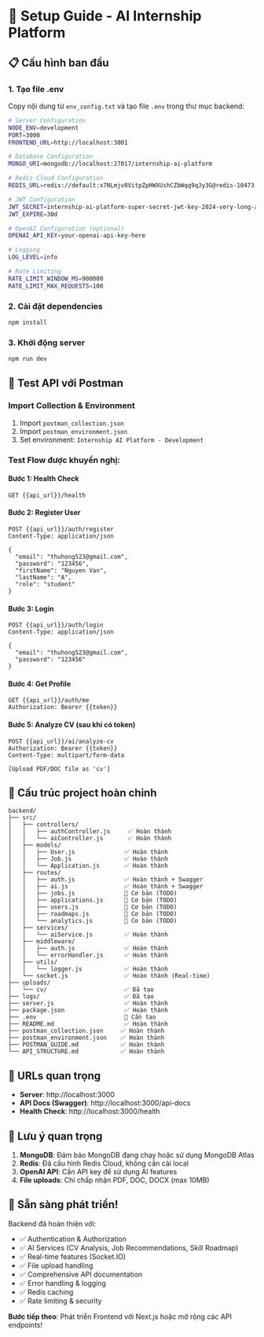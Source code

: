# 🚀 Setup Guide - AI Internship Platform

## 📋 Cấu hình ban đầu

### 1. **Tạo file .env**
Copy nội dung từ `env_config.txt` và tạo file `.env` trong thư mục backend:

```bash
# Server Configuration
NODE_ENV=development
PORT=3000
FRONTEND_URL=http://localhost:3001

# Database Configuration
MONGO_URI=mongodb://localhost:27017/internship-ai-platform

# Redis Cloud Configuration
REDIS_URL=redis://default:x7NLmjv0VitpZpHWXUshCZbWqq9qJy3G@redis-10473.c114.us-east-1-4.ec2.redns.redis-cloud.com:10473

# JWT Configuration
JWT_SECRET=internship-ai-platform-super-secret-jwt-key-2024-very-long-and-secure
JWT_EXPIRE=30d

# OpenAI Configuration (optional)
OPENAI_API_KEY=your-openai-api-key-here

# Logging
LOG_LEVEL=info

# Rate Limiting
RATE_LIMIT_WINDOW_MS=900000
RATE_LIMIT_MAX_REQUESTS=100
```

### 2. **Cài đặt dependencies**
```bash
npm install
```

### 3. **Khởi động server**
```bash
npm run dev
```

## 🎯 Test API với Postman

### **Import Collection & Environment**
1. Import `postman_collection.json`
2. Import `postman_environment.json`
3. Set environment: `Internship AI Platform - Development`

### **Test Flow được khuyến nghị:**

#### **Bước 1: Health Check**
```
GET {{api_url}}/health
```

#### **Bước 2: Register User**
```
POST {{api_url}}/auth/register
Content-Type: application/json

{
  "email": "thuhong523@gmail.com",
  "password": "123456",
  "firstName": "Nguyen Van",
  "lastName": "A",
  "role": "student"
}
```

#### **Bước 3: Login**
```
POST {{api_url}}/auth/login
Content-Type: application/json

{
  "email": "thuhong523@gmail.com",
  "password": "123456"
}
```

#### **Bước 4: Get Profile**
```
GET {{api_url}}/auth/me
Authorization: Bearer {{token}}
```

#### **Bước 5: Analyze CV (sau khi có token)**
```
POST {{api_url}}/ai/analyze-cv
Authorization: Bearer {{token}}
Content-Type: multipart/form-data

[Upload PDF/DOC file as 'cv']
```

## 📁 Cấu trúc project hoàn chỉnh

```
backend/
├── src/
│   ├── controllers/
│   │   ├── authController.js     ✅ Hoàn thành
│   │   └── aiController.js       ✅ Hoàn thành
│   ├── models/
│   │   ├── User.js              ✅ Hoàn thành
│   │   ├── Job.js               ✅ Hoàn thành
│   │   └── Application.js       ✅ Hoàn thành
│   ├── routes/
│   │   ├── auth.js              ✅ Hoàn thành + Swagger
│   │   ├── ai.js                ✅ Hoàn thành + Swagger
│   │   ├── jobs.js              📝 Cơ bản (TODO)
│   │   ├── applications.js      📝 Cơ bản (TODO)
│   │   ├── users.js             📝 Cơ bản (TODO)
│   │   ├── roadmaps.js          📝 Cơ bản (TODO)
│   │   └── analytics.js         📝 Cơ bản (TODO)
│   ├── services/
│   │   └── aiService.js         ✅ Hoàn thành
│   ├── middleware/
│   │   ├── auth.js              ✅ Hoàn thành
│   │   └── errorHandler.js      ✅ Hoàn thành
│   ├── utils/
│   │   └── logger.js            ✅ Hoàn thành
│   └── socket.js                ✅ Hoàn thành (Real-time)
├── uploads/
│   └── cv/                      ✅ Đã tạo
├── logs/                        ✅ Đã tạo
├── server.js                    ✅ Hoàn thành
├── package.json                 ✅ Hoàn thành
├── .env                         📝 Cần tạo
├── README.md                    ✅ Hoàn thành
├── postman_collection.json     ✅ Hoàn thành
├── postman_environment.json    ✅ Hoàn thành
├── POSTMAN_GUIDE.md            ✅ Hoàn thành
└── API_STRUCTURE.md            ✅ Hoàn thành
```

## 🔗 URLs quan trọng

- **Server**: http://localhost:3000
- **API Docs (Swagger)**: http://localhost:3000/api-docs
- **Health Check**: http://localhost:3000/health

## 🚨 Lưu ý quan trọng

1. **MongoDB**: Đảm bảo MongoDB đang chạy hoặc sử dụng MongoDB Atlas
2. **Redis**: Đã cấu hình Redis Cloud, không cần cài local
3. **OpenAI API**: Cần API key để sử dụng AI features
4. **File uploads**: Chỉ chấp nhận PDF, DOC, DOCX (max 10MB)

## 🎉 Sẵn sàng phát triển!

Backend đã hoàn thiện với:
- ✅ Authentication & Authorization
- ✅ AI Services (CV Analysis, Job Recommendations, Skill Roadmap)  
- ✅ Real-time features (Socket.IO)
- ✅ File upload handling
- ✅ Comprehensive API documentation
- ✅ Error handling & logging
- ✅ Redis caching
- ✅ Rate limiting & security

**Bước tiếp theo**: Phát triển Frontend với Next.js hoặc mở rộng các API endpoints!
